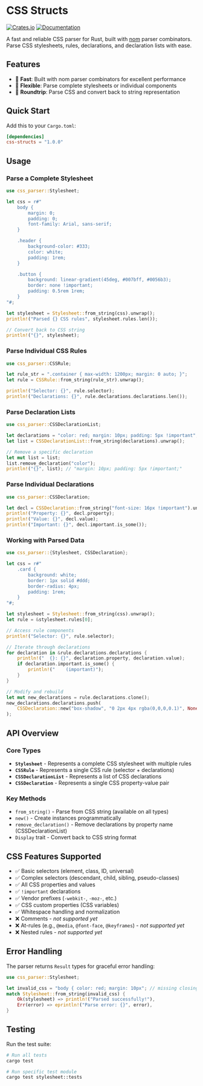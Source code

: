 # CSS Structs

[![Crates.io](https://img.shields.io/crates/v/css-parser.svg)](https://crates.io/crates/css-structs)
[![Documentation](https://docs.rs/css-parser/badge.svg)](https://docs.rs/css-structs)

A fast and reliable CSS parser for Rust, built with [nom](https://github.com/Geal/nom) parser combinators. Parse CSS stylesheets, rules, declarations, and declaration lists with ease.

## Features

- 🚀 **Fast**: Built with nom parser combinators for excellent performance
- 🔧 **Flexible**: Parse complete stylesheets or individual components
- 🔄 **Roundtrip**: Parse CSS and convert back to string representation

## Quick Start

Add this to your `Cargo.toml`:

```toml
[dependencies]
css-structs = "1.0.0"
```

## Usage

### Parse a Complete Stylesheet

```rust
use css_parser::Stylesheet;

let css = r#"
    body {
        margin: 0;
        padding: 0;
        font-family: Arial, sans-serif;
    }

    .header {
        background-color: #333;
        color: white;
        padding: 1rem;
    }

    .button {
        background: linear-gradient(45deg, #007bff, #0056b3);
        border: none !important;
        padding: 0.5rem 1rem;
    }
"#;

let stylesheet = Stylesheet::from_string(css).unwrap();
println!("Parsed {} CSS rules", stylesheet.rules.len());

// Convert back to CSS string
println!("{}", stylesheet);
```

### Parse Individual CSS Rules

```rust
use css_parser::CSSRule;

let rule_str = ".container { max-width: 1200px; margin: 0 auto; }";
let rule = CSSRule::from_string(rule_str).unwrap();

println!("Selector: {}", rule.selector);
println!("Declarations: {}", rule.declarations.declarations.len());
```

### Parse Declaration Lists

```rust
use css_parser::CSSDeclarationList;

let declarations = "color: red; margin: 10px; padding: 5px !important";
let list = CSSDeclarationList::from_string(declarations).unwrap();

// Remove a specific declaration
let mut list = list;
list.remove_declaration("color");
println!("{}", list); // "margin: 10px; padding: 5px !important;"
```

### Parse Individual Declarations

```rust
use css_parser::CSSDeclaration;

let decl = CSSDeclaration::from_string("font-size: 16px !important").unwrap();
println!("Property: {}", decl.property);
println!("Value: {}", decl.value);
println!("Important: {}", decl.important.is_some());
```

### Working with Parsed Data

```rust
use css_parser::{Stylesheet, CSSDeclaration};

let css = r#"
    .card { 
        background: white;
        border: 1px solid #ddd;
        border-radius: 4px;
        padding: 1rem;
    }
"#;

let stylesheet = Stylesheet::from_string(css).unwrap();
let rule = &stylesheet.rules[0];

// Access rule components
println!("Selector: {}", rule.selector);

// Iterate through declarations
for declaration in &rule.declarations.declarations {
    println!("  {}: {}", declaration.property, declaration.value);
    if declaration.important.is_some() {
        println!("    (important)");
    }
}

// Modify and rebuild
let mut new_declarations = rule.declarations.clone();
new_declarations.declarations.push(
    CSSDeclaration::new("box-shadow", "0 2px 4px rgba(0,0,0,0.1)", None)
);
```

## API Overview

### Core Types

- **`Stylesheet`** - Represents a complete CSS stylesheet with multiple rules
- **`CSSRule`** - Represents a single CSS rule (selector + declarations)
- **`CSSDeclarationList`** - Represents a list of CSS declarations
- **`CSSDeclaration`** - Represents a single CSS property-value pair

### Key Methods

- `from_string()` - Parse from CSS string (available on all types)
- `new()` - Create instances programmatically
- `remove_declaration()` - Remove declarations by property name (CSSDeclarationList)
- `Display` trait - Convert back to CSS string format

## CSS Features Supported

- ✅ Basic selectors (element, class, ID, universal)
- ✅ Complex selectors (descendant, child, sibling, pseudo-classes)
- ✅ All CSS properties and values
- ✅ `!important` declarations
- ✅ Vendor prefixes (`-webkit-`, `-moz-`, etc.)
- ✅ CSS custom properties (CSS variables)
- ✅ Whitespace handling and normalization
- ❌ Comments - *not supported yet*
- ❌ At-rules (e.g., `@media`, `@font-face`, `@keyframes`) - *not supported yet*
- ❌ Nested rules - *not supported yet*

## Error Handling

The parser returns `Result` types for graceful error handling:

```rust
use css_parser::Stylesheet;

let invalid_css = "body { color: red; margin: 10px"; // missing closing brace
match Stylesheet::from_string(invalid_css) {
    Ok(stylesheet) => println!("Parsed successfully!"),
    Err(error) => eprintln!("Parse error: {}", error),
}
```

## Testing

Run the test suite:

```bash
# Run all tests
cargo test

# Run specific test module
cargo test stylesheet::tests
```

